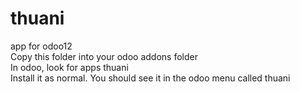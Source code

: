 # thuani
app for odoo12 <br>
Copy this folder into your odoo addons folder<br>
In odoo, look for apps thuani<br>
Install it as normal. You should see it in the odoo menu called thuani
